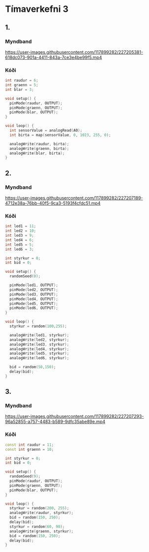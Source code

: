 # Tímaverkefni 3

## 1.

### Myndband

https://user-images.githubusercontent.com/117899282/227205381-618dc073-901a-4411-843a-7ce3e4be99f5.mp4

### Kóði

```cpp
int raudur = 6;
int graenn = 5;
int blar = 3;

void setup() {
  pinMode(raudur, OUTPUT);
  pinMode(graenn, OUTPUT);
  pinMode(blar, OUTPUT);
}

void loop() {
  int sensorValue = analogRead(A0);
  int birta = map(sensorValue, 0, 1023, 255, 0);

  analogWrite(raudur, birta);
  analogWrite(graenn, birta);
  analogWrite(blar, birta);
}
```

## 2.

### Myndband

https://user-images.githubusercontent.com/117899282/227207189-4712e38a-76bb-40f5-9ca3-5193f4cfdc51.mp4

### Kóði

```cpp
int led1 = 11;
int led2 = 10;
int led3 = 9;
int led4 = 6;
int led5 = 5;
int led6 = 3;

int styrkur = 0;
int bid = 0;

void setup() {
  randomSeed(0);

  pinMode(led1, OUTPUT);
  pinMode(led2, OUTPUT);
  pinMode(led3, OUTPUT);
  pinMode(led4, OUTPUT);
  pinMode(led5, OUTPUT);
  pinMode(led6, OUTPUT);
}

void loop() {
  styrkur = random(100,255);

  analogWrite(led1, styrkur);
  analogWrite(led2, styrkur);
  analogWrite(led3, styrkur);
  analogWrite(led4, styrkur);
  analogWrite(led5, styrkur);
  analogWrite(led6, styrkur);

  bid = random(50,150);
  delay(bid);
}
```

## 3.

### Myndband

https://user-images.githubusercontent.com/117899282/227207293-96a52855-a757-4483-b589-9dfc35abe89e.mp4

### Kóði

```cpp
const int raudur = 11;
const int graenn = 10;

int styrkur = 0;
int bid = 0;

void setup() {
  randomSeed(9);
  pinMode(raudur, OUTPUT);
  pinMode(graenn, OUTPUT);
  pinMode(blar, OUTPUT);
}

void loop() {
  styrkur = random(200, 255);
  analogWrite(raudur, styrkur);
  bid = random(150, 250);
  delay(bid);
  styrkur = random(60, 90);
  analogWrite(graenn, styrkur);
  bid = random(150, 250);
  delay(bid);
}
```